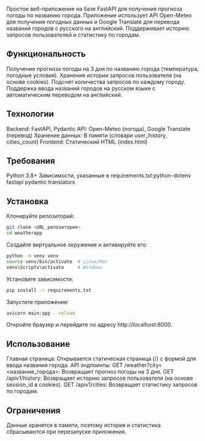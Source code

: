 Простое веб-приложение на базе FastAPI для получения прогноза погоды по названию города. Приложение использует API Open-Meteo для получения погодных данных и Google Translate для перевода названий городов с русского на английский. Поддерживает историю запросов пользователей и статистику по городам.

## Функциональность

Получение прогноза погоды на 3 дня по названию города (температура, погодные условия).
Хранение истории запросов пользователя (на основе cookies).
Подсчет количества запросов по каждому городу.
Поддержка ввода названий городов на русском языке с автоматическим переводом на английский.

## Технологии

Backend: FastAPI, Pydantic
API: Open-Meteo (погода), Google Translate (перевод)
Хранение данных: В памяти (словари user_history, cities_count)
Frontend: Статический HTML (index.html)

## Требования

Python 3.8+
Зависимости, указанные в requirements.txt:python-dotenv
fastapi
pydantic
translators



## Установка

Клонируйте репозиторий:
  ```bash
  git clone <URL_репозитория>
  cd weatherapp
  ```


Создайте виртуальное окружение и активируйте его:
  ```bash
  python -m venv venv
  source venv/bin/activate  # Linux/Mac
  venv\Scripts\activate     # Windows
  ```

Установите зависимости:
  ```bash
  pip install -r requirements.txt
  ```

Запустите приложение:
  ```bash
  uvicorn main:app --reload
  ```

Откройте браузер и перейдите по адресу http://localhost:8000.


## Использование

Главная страница: Открывается статическая страница (/) с формой для ввода названия города.
API эндпоинты:
GET /weather?city=<название_города>: Возвращает прогноз погоды на 3 дня.
GET /apiv1/history: Возвращает историю запросов пользователя (на основе session_id в cookies).
GET /apiv1/cities: Возвращает статистику запросов по городам.


## Ограничения
Данные хранятся в памяти, поэтому история и статистика сбрасываются при перезапуске приложения.
